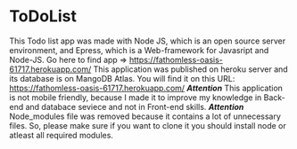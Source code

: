 # ToDoList
This Todo list app was made with Node JS, which is an open source server environment, and Epress, which is a Web-framework for Javasript and Node-JS. 
Go here to find app => https://fathomless-oasis-61717.herokuapp.com/
This application was published on heroku server and its database is on MangoDB Atlas.
You will find it on this URL: https://fathomless-oasis-61717.herokuapp.com/
***Attention*** This application is not mobile friendly, because I made it to improve my knowledge in Back-end and databace seviece and not in Front-end skills.
***Attention*** Node_modules file was removed because it contains a lot of unnecessary files. So, please make sure if you want to clone it you should install node or atleast all required modules. 

